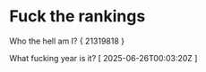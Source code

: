 # Fuck the rankings

Who the hell am I?
{ 21319818 }

What fucking year is it?
[ 2025-06-26T00:03:20Z ]
